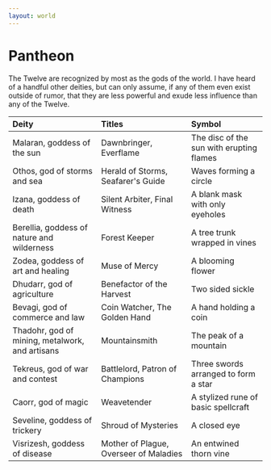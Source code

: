 ```yaml
---
layout: world
---
```


# Pantheon

The Twelve are recognized by most as the gods of the world. I have heard of a handful other deities, but can only assume, if any of them even exist outside of rumor, that they are less powerful and exude less influence than any of the Twelve.

| Deity                                           | Titles                                 | Symbol                                   |
| :---------------------------------------------- | :------------------------------------- | :--------------------------------------- |
| Malaran, goddess of the sun                     | Dawnbringer, Everflame                 | The disc of the sun with erupting flames |
| Othos, god of storms and sea                    | Herald of Storms, Seafarer's Guide     | Waves forming a circle                   |
| Izana, goddess of death                         | Silent Arbiter, Final Witness          | A blank mask with only eyeholes          |
| Berellia, goddess of nature and wilderness      | Forest Keeper                          | A tree trunk wrapped in vines            |
| Zodea, goddess of art and healing               | Muse of Mercy                          | A blooming flower                        |
| Dhudarr, god of agriculture                     | Benefactor of the Harvest              | Two sided sickle                         |
| Bevagi, god of commerce and law                 | Coin Watcher, The Golden Hand          | A hand holding a coin                    |
| Thadohr, god of mining, metalwork, and artisans | Mountainsmith                          | The peak of a mountain                   |
| Tekreus, god of war and contest                 | Battlelord, Patron of Champions        | Three swords arranged to form a star     |
| Caorr, god of magic                             | Weavetender                            | A stylized rune of basic spellcraft      |
| Seveline, goddess of trickery                   | Shroud of Mysteries                    | A closed eye                             |
| Visrizesh, goddess of disease                   | Mother of Plague, Overseer of Maladies | An entwined thorn vine                   |
